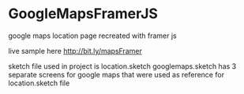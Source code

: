 # GoogleMapsFramerJS
google maps location page recreated with framer js

live sample here
http://bit.ly/mapsFramer

sketch file used in project is location.sketch
googlemaps.sketch has 3 separate screens for google maps that were used as reference for location.sketch file
